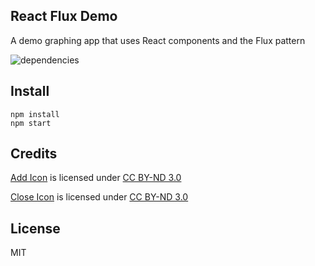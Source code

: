 ## React Flux Demo

A demo graphing app that uses React components and the Flux pattern

![dependencies](https://david-dm.org/sdawson/react_flux_demo.svg)

## Install

```
npm install
npm start
```

## Credits

[Add Icon](https://www.iconfinder.com/icons/49812/add_icon#size=24) is licensed under [CC BY-ND 3.0](http://creativecommons.org/licenses/by-nd/3.0/)

[Close Icon](https://www.iconfinder.com/icons/49826/bbcancel_close_cross_exit_icon#size=66) is licensed under [CC BY-ND 3.0](http://creativecommons.org/licenses/by-nd/3.0/)

## License

MIT
